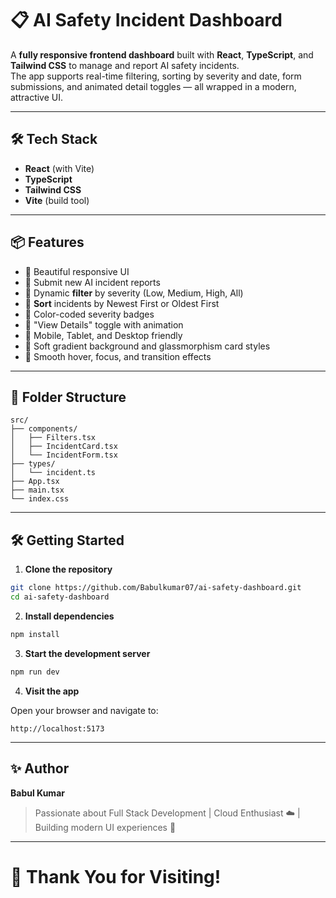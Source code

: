 
# 📋 AI Safety Incident Dashboard

A **fully responsive frontend dashboard** built with **React**, **TypeScript**, and **Tailwind CSS** to manage and report AI safety incidents.  
The app supports real-time filtering, sorting by severity and date, form submissions, and animated detail toggles — all wrapped in a modern, attractive UI.

---

## 🛠️ Tech Stack

- **React** (with Vite)
- **TypeScript**
- **Tailwind CSS**
- **Vite** (build tool)

---

## 📦 Features

- 🎨 Beautiful responsive UI
- 📝 Submit new AI incident reports
- 🔎 Dynamic **filter** by severity (Low, Medium, High, All)
- 📅 **Sort** incidents by Newest First or Oldest First
- 🎯 Color-coded severity badges
- 🚀 "View Details" toggle with animation
- 📱 Mobile, Tablet, and Desktop friendly
- 🎨 Soft gradient background and glassmorphism card styles
- 💨 Smooth hover, focus, and transition effects

---

## 📂 Folder Structure

```
src/
├── components/
│   ├── Filters.tsx
│   ├── IncidentCard.tsx
│   └── IncidentForm.tsx
├── types/
│   └── incident.ts
├── App.tsx
├── main.tsx
└── index.css
```

---

## 🛠️ Getting Started

1. **Clone the repository**

```bash
git clone https://github.com/Babulkumar07/ai-safety-dashboard.git
cd ai-safety-dashboard
```

2. **Install dependencies**

```bash
npm install
```

3. **Start the development server**

```bash
npm run dev
```

4. **Visit the app**

Open your browser and navigate to:

```
http://localhost:5173
```

---


## ✨ Author

**Babul Kumar**  
> Passionate about Full Stack Development | Cloud Enthusiast ☁️ | Building modern UI experiences 🚀

---

# 🎉 Thank You for Visiting!
